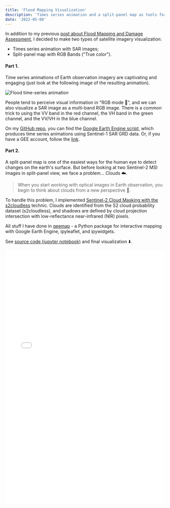 ```yaml
---
title: 'Flood Mapping Visualization'
description: 'Times series animation and a split-panel map as tools for flood visualization.'
date: '2022-05-08'
---
```


In addition to my previous [post about Flood Mapping and Damage Assessment](https://pancheliuga.com/blog/flood-mapping-and-damage-assessment/), I decided to make two types of satellite imagery visualization:

- Times series animation with SAR images;
- Split-panel map with RGB Bands ("True color").

#### Part 1.

Time series animations of Earth observation imagery are captivating and engaging (just look at the following image of the resulting animation).

![Flood time-series animation](/assets/images/blog/flood_full.gif)

People tend to perceive visual information in "RGB mode 🌈", and we can also visualize a SAR image as a multi-band RGB image. There is a common trick to using the VV band in the red channel, the VH band in the green channel, and the VV/VH in the blue channel.

On my [GitHub repo](https://github.com/Pancheliuga/flood-mapping-damage-assessment), you can find the [Google Earth Engine script](https://github.com/Pancheliuga/flood-mapping-damage-assessment/blob/main/time-series-viz), which produces time series animations using Sentinel-1 SAR GRD data.
Or, if you have a GEE account, follow the [link](https://code.earthengine.google.com/0dde2745bb98b01e323193ad3ab7494b).

#### Part 2.

A split-panel map is one of the easiest ways for the human eye to detect changes on the earth's surface. But before looking at two Sentinel-2 MSI images in split-panel view, we face a problem... Clouds ☁️.

> When you start working with optical images in Earth observation, you begin to think about clouds from a new perspective 🤔.

To handle this problem, I implemented [Sentinel-2 Cloud Masking with the s2cloudless](https://developers.google.com/earth-engine/tutorials/community/sentinel-2-s2cloudless) technic. Clouds are identified from the S2 cloud probability dataset (s2cloudless), and shadows are defined by cloud projection intersection with low-reflectance near-infrared (NIR) pixels.

All stuff I have done in [geemap](https://geemap.org/) - a Python package for interactive mapping with Google Earth Engine, ipyleaflet, and ipywidgets.

See [source code (jupyter notebook)](https://github.com/Pancheliuga/flood-mapping-damage-assessment/blob/main/split-panel-viz.ipynb) and final visualization ⬇️.

<iframe src="/assets/inner-html/split-panel-viz/index.html" frameborder="0" marginheight="0" marginwidth="0" width="100%" height="800" scrolling="auto" allow="geolocation"></iframe>
